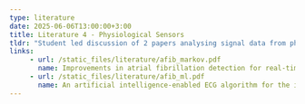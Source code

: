 ```yaml
---
type: literature
date: 2025-06-06T13:00:00+3:00
title: Literature 4 - Physiological Sensors
tldr: "Student led discussion of 2 papers analysing signal data from physiological sensors"
links: 
     - url: /static_files/literature/afib_markov.pdf
       name: Improvements in atrial fibrillation detection for real-time monitoring
     - url: /static_files/literature/afib_ml.pdf
       name: An artificial intelligence-enabled ECG algorithm for the identification of patients with atrial fibrillation during sinus rhythm, a retrospective analysis of outcome prediction
---
```


